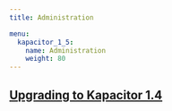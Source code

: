 ```yaml
---
title: Administration

menu:
  kapacitor_1_5:
    name: Administration
    weight: 80
---
```


## [Upgrading to Kapacitor 1.4](/kapacitor/v1.5/administration/upgrading/)
